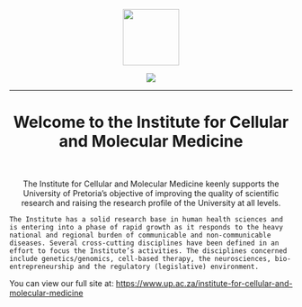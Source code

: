 
<div align="center">
        <p align="center">
            <img align="center" src="../assets/icmm_logoi.webp" height="100">
        </p>
        <p align="center">
            <a href="https://twitter.com/upicmm" target="_blank">
                <img align="center" src="https://img.shields.io/badge/-Twitter-#1DA1F2?style=for-the-badge&logo=Twitter&logoColor=white&link=https://twitter.com/upicmm" />
            </a>
        </p>
</div>

<hr>
<h1 align="center">
    Welcome to the Institute for Cellular and Molecular Medicine
</h1>
<br>
<p align="center">
    The Institute for Cellular and Molecular Medicine keenly supports the University of Pretoria’s objective of improving the quality of scientific research and raising the research profile of the University at all levels.

    The Institute has a solid research base in human health sciences and is entering into a phase of rapid growth as it responds to the heavy national and regional burden of communicable and non-communicable diseases. Several cross-cutting disciplines have been defined in an effort to focus the Institute’s activities. The disciplines concerned include genetics/genomics, cell-based therapy, the neurosciences, bio-entrepreneurship and the regulatory (legislative) environment.
</p>
<p>You can view our full site at: <a target="_blank" href="https://https://www.up.ac.za/institute-for-cellular-and-molecular-medicine">https://www.up.ac.za/institute-for-cellular-and-molecular-medicine</a></p>